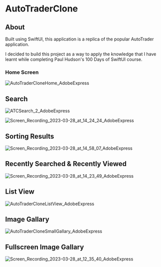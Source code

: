 # AutoTraderClone

## About
Built using SwiftUI, this application is a replica of the popular AutoTrader application. 

I decided to build this project as a way to apply the knowledge that I have learnt while completing Paul Hudson's 100 Days of SwiftUI course.

### Home Screen
![AutoTraderCloneHome_AdobeExpress](https://user-images.githubusercontent.com/116413320/228197733-c88be345-85b1-4fe1-8759-9266bafe800e.gif)


## Search
![ATCSearch_2_AdobeExpress](https://user-images.githubusercontent.com/116413320/228256297-14c2d8d4-69fa-460c-9a15-ab5659db7adf.gif)

![Screen_Recording_2023-03-28_at_14_24_24_AdobeExpress](https://user-images.githubusercontent.com/116413320/228257567-c9b81b85-e59e-49eb-be03-075ef7542d3d.gif)

## Sorting Results
![Screen_Recording_2023-03-28_at_14_58_07_AdobeExpress](https://user-images.githubusercontent.com/116413320/228262802-ab45c165-6192-4ec5-8759-2cc0b9accc22.gif)


## Recently Searched & Recently Viewed
![Screen_Recording_2023-03-28_at_14_23_49_AdobeExpress](https://user-images.githubusercontent.com/116413320/228259587-c8ffe86f-a773-424e-b372-13b6160898fc.gif)


## List View
![AutoTraderCloneListView_AdobeExpress](https://user-images.githubusercontent.com/116413320/228200677-0bcc5457-17c5-4730-8906-b151a60b72d2.gif)


## Image Gallary
![AutoTraderCloneSmallGallary_AdobeExpress](https://user-images.githubusercontent.com/116413320/228202163-00cbeff3-d901-4652-84a3-7cdec48aae78.gif)

## Fullscreen Image Gallary
![Screen_Recording_2023-03-28_at_12_35_40_AdobeExpress](https://user-images.githubusercontent.com/116413320/228235623-d7b204c7-a69d-4fd8-b439-d00f7fffc17e.gif)
